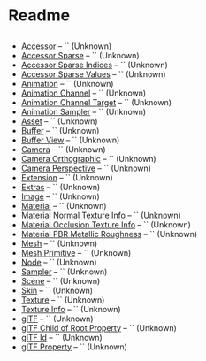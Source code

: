 

 # Readme



## 

* [Accessor](accessor.schema.md) – `` (Unknown)
* [Accessor Sparse](accessor.sparse.schema.md) – `` (Unknown)
* [Accessor Sparse Indices](accessor.sparse.indices.schema.md) – `` (Unknown)
* [Accessor Sparse Values](accessor.sparse.values.schema.md) – `` (Unknown)
* [Animation](animation.schema.md) – `` (Unknown)
* [Animation Channel](animation.channel.schema.md) – `` (Unknown)
* [Animation Channel Target](animation.channel.target.schema.md) – `` (Unknown)
* [Animation Sampler](animation.sampler.schema.md) – `` (Unknown)
* [Asset](asset.schema.md) – `` (Unknown)
* [Buffer](buffer.schema.md) – `` (Unknown)
* [Buffer View](bufferView.schema.md) – `` (Unknown)
* [Camera](camera.schema.md) – `` (Unknown)
* [Camera Orthographic](camera.orthographic.schema.md) – `` (Unknown)
* [Camera Perspective](camera.perspective.schema.md) – `` (Unknown)
* [Extension](extension.schema.md) – `` (Unknown)
* [Extras](extras.schema.md) – `` (Unknown)
* [Image](image.schema.md) – `` (Unknown)
* [Material](material.schema.md) – `` (Unknown)
* [Material Normal Texture Info](material.normalTextureInfo.schema.md) – `` (Unknown)
* [Material Occlusion Texture Info](material.occlusionTextureInfo.schema.md) – `` (Unknown)
* [Material PBR Metallic Roughness](material.pbrMetallicRoughness.schema.md) – `` (Unknown)
* [Mesh](mesh.schema.md) – `` (Unknown)
* [Mesh Primitive](mesh.primitive.schema.md) – `` (Unknown)
* [Node](node.schema.md) – `` (Unknown)
* [Sampler](sampler.schema.md) – `` (Unknown)
* [Scene](scene.schema.md) – `` (Unknown)
* [Skin](skin.schema.md) – `` (Unknown)
* [Texture](texture.schema.md) – `` (Unknown)
* [Texture Info](textureInfo.schema.md) – `` (Unknown)
* [glTF](glTF.schema.md) – `` (Unknown)
* [glTF Child of Root Property](glTFChildOfRootProperty.schema.md) – `` (Unknown)
* [glTF Id](glTFid.schema.md) – `` (Unknown)
* [glTF Property](glTFProperty.schema.md) – `` (Unknown)

